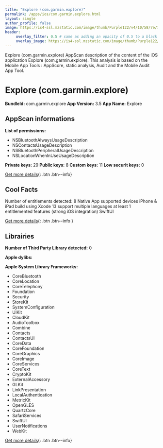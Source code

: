 ```yaml
---
title: "Explore (com.garmin.explore)"
permalink: /apps/ios/com.garmin.explore.html
layout: single
author_profile: false
image: https://is4-ssl.mzstatic.com/image/thumb/Purple122/v4/10/58/7e/10587e03-84e8-58a0-fd4f-9ac7f1899594/AppIcon-0-1x_U007emarketing-0-4-0-0-85-220.png/512x512bb.jpg
header: 
     overlay_filter: 0.5 # same as adding an opacity of 0.5 to a black background
     overlay_image: https://is4-ssl.mzstatic.com/image/thumb/Purple122/v4/10/58/7e/10587e03-84e8-58a0-fd4f-9ac7f1899594/AppIcon-0-1x_U007emarketing-0-4-0-0-85-220.png/512x512bb.jpg
---
```

Explore (com.garmin.explore) AppScan description of the content of the iOS application Explore (com.garmin.explore). This analysis is based on the Mobile App Tools : AppScore, static analysis, Audit and the Mobile Audit App Tool.

# Explore (com.garmin.explore)

**BundleId:** com.garmin.explore
**App Version:** 3.5
**App Name:** Explore


## AppScan informations 

**List of permissions:** 
- NSBluetoothAlwaysUsageDescription
- NSContactsUsageDescription
- NSBluetoothPeripheralUsageDescription
- NSLocationWhenInUseUsageDescription
  
  
**Private keys:** 29
**Public keys:** 8
**Custom keys:** 11
**Low securit keys:** 0
  
[Get more details](/pricing.html){: .btn .btn--info}

## Cool Facts

Number of entitlements detected: 8
Native App
supported devices iPhone & iPad
build using Xcode 13
support multiple languages
at least 1 entitlemented features (strong iOS integration)
SwiftUI
  
[Get more details](/pricing.html){: .btn .btn--info }

## Librairies 
**Number of Third Party Library detected:** 0


**Apple dylibs:**


**Apple System Library Frameworks:**
- CoreBluetooth
- CoreLocation
- CoreTelephony
- Foundation
- Security
- StoreKit
- SystemConfiguration
- UIKit
- CloudKit
- AudioToolbox
- Combine
- Contacts
- ContactsUI
- CoreData
- CoreFoundation
- CoreGraphics
- CoreImage
- CoreServices
- CoreText
- CryptoKit
- ExternalAccessory
- GLKit
- LinkPresentation
- LocalAuthentication
- MetricKit
- OpenGLES
- QuartzCore
- SafariServices
- SwiftUI
- UserNotifications
- WebKit


  
[Get more details](/pricing.html){: .btn .btn--info}

